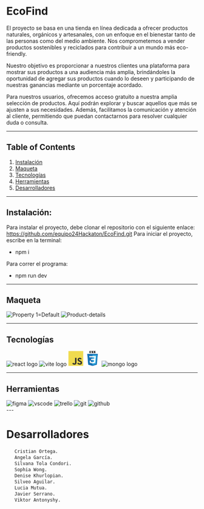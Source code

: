 # EcoFind

El proyecto se basa en una tienda en línea dedicada a ofrecer productos naturales, orgánicos y artesanales, con un enfoque en el bienestar tanto de las personas como del medio ambiente. 
Nos comprometemos a vender productos sostenibles y reciclados para contribuir a un mundo más eco-friendly.

Nuestro objetivo es proporcionar a nuestros clientes una plataforma para mostrar sus productos a una audiencia más amplia, 
brindándoles la oportunidad de agregar sus productos cuando lo deseen y participando de nuestras ganancias mediante un porcentaje acordado.

Para nuestros usuarios, ofrecemos acceso gratuito a nuestra amplia selección de productos. Aquí podrán explorar y buscar aquellos que más se ajusten a sus necesidades.
Además, facilitamos la comunicación y atención al cliente, permitiendo que puedan contactarnos para resolver cualquier duda o consulta.

---

## Table of Contents

1. [Instalación](#instalación)
2. [Maqueta](#maqueta)
3. [Tecnologías](#tecnologías)
4. [Herramientas](#herramientas)
5. [Desarrolladores](#desarrolladores)

---

## Instalación:

Para instalar el proyecto, debe clonar el repositorio con el siguiente enlace: https://github.com/equipo24Hackaton/EcoFind.git
Para iniciar el proyecto, escribe en la terminal:
- npm i
  
Para correr el programa:
- npm run dev

---

## Maqueta

![Property 1=Default](https://github.com/equipo24Hackaton/EcoFind/assets/129850727/24599540-6add-4f5a-97c4-2679c8c8b532)
![Product-details](https://github.com/equipo24Hackaton/EcoFind/assets/129850727/89d364a9-7554-4c04-bc12-2d793fc09ccc)

---

## Tecnologías
 <div>
 <img src="https://www.vectorlogo.zone/logos/reactjs/reactjs-ar21.svg" alt="react logo" margin="0" width="" height="40"/>
 <img src="https://es.vitejs.dev/logo.svg" alt="vite logo" margin="0" width="" height="40"/>
 <img src="https://raw.githubusercontent.com/devicons/devicon/master/icons/javascript/javascript-original.svg" alt="javascript logo" width="40" height="40"/>
 <img src="https://raw.githubusercontent.com/devicons/devicon/master/icons/css3/css3-original-wordmark.svg" alt="css3" width="40" height="40"/>
 <img src="https://w7.pngwing.com/pngs/956/695/png-transparent-mongodb-original-wordmark-logo-icon-thumbnail.png"  alt="mongo logo" margin="0" width="" height="40"/>
 </div>

---

## Herramientas

<div>
<img src="https://www.vectorlogo.zone/logos/figma/figma-icon.svg" alt="figma" width="40" height="40"/>
<img src="https://w7.pngwing.com/pngs/512/824/png-transparent-visual-studio-code-hd-logo-thumbnail.png" alt="vscode" width="40" heigth="40"/>
<img src="https://w7.pngwing.com/pngs/115/721/png-transparent-trello-social-icons-icon.png" alt="trello" width="40" heigth="40"/>
<img src="https://www.vectorlogo.zone/logos/git-scm/git-scm-icon.svg" alt="git" width="40" height="40"/>
<img src="https://cdn-icons-png.flaticon.com/512/25/25231.png" alt="github" width="40" heigth="40"/> 
</div>
---

# Desarrolladores

       Cristian Ortega.
       Angela García.
       Silvana Tola Condori.
       Sophia Wong.
       Denise Khurlopian.
       Silveo Aguilar.
       Lucia Mutua.
       Javier Serrano.
       Viktor Antonyshy.
